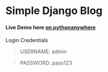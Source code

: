 # Simple Django Blog


#### Live Demo  here [on pythonanywhere](https://blog55.pythonanywhere.com "Blog's Demo URL")

Login Credentials

> USERNAME: admin

> PASSWORD: pass123